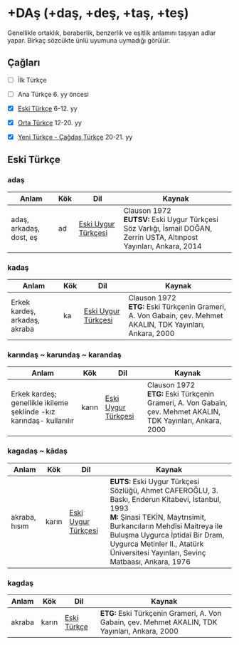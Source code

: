 # +DAş (+daş, +deş, +taş, +teş)

Genellikle ortaklık, beraberlik, benzerlik ve eşitlik anlamını taşıyan adlar yapar. Birkaç sözcükte ünlü uyumuna uymadığı görülür.

## Çağları

- [ ] İlk Türkçe
- [ ] Ana Türkçe 6. yy öncesi
- [x] [Eski Türkçe] 6-12. yy
- [x] [Orta Türkçe] 12-20. yy
- [x] [Yeni Türkçe - Çağdaş Türkçe] 20-21. yy


## Eski Türkçe

### adaş 
| Anlam | Kök | Dil | Kaynak |
|-------|-----|-----|--------|
| adaş, arkadaş, dost, eş | ad | [Eski Uygur Türkçesi] | Clauson 1972<br> **EUTSV:** Eski Uygur Türkçesi Söz Varlığı, İsmail DOĞAN, Zerrin USTA, Altınpost Yayınları, Ankara, 2014 |

### kadaş
| Anlam | Kök | Dil | Kaynak |
|-------|-----|-----|--------|
| Erkek kardeş, arkadaş, akraba | ka | [Eski Uygur Türkçesi] | Clauson 1972 <br> **ETG:** Eski Türkçenin Grameri, A. Von Gabain, çev. Mehmet AKALIN, TDK Yayınları, Ankara, 2000 |

### karındaş ~ karundaş ~ karandaş
| Anlam | Kök | Dil | Kaynak |
|-------|-----|-----|--------|
| Erkek kardeş; genellikle ikileme şeklinde -kız karındaş- kullanılır | karın | [Eski Uygur Türkçesi] | Clauson 1972<br> **ETG:** Eski Türkçenin Grameri, A. Von Gabain, çev. Mehmet AKALIN, TDK Yayınları, Ankara, 2000 |

### kagadaş ~ kādaş
| Anlam | Kök | Dil | Kaynak |
|-------|-----|-----|--------|
| akraba, hısım | karın | [Eski Uygur Türkçesi] | **EUTS:** Eski Uygur Türkçesi Sözlüğü, Ahmet CAFEROĞLU, 3. Baskı, Enderun Kitabevi, İstanbul, 1993<br>**M:** Şinasi TEKİN, Maytrısimit, Burkancıların Mehdîsi Maitreya ile Buluşma Uygurca İptidaî Bir Dram, Uygurca Metinler II., Atatürk Üniversitesi Yayınları, Sevinç Matbaası, Ankara, 1976 |

### kagdaş
| Anlam | Kök | Dil | Kaynak |
|-------|-----|-----|--------|
| akraba | karın | [Eski Türkçe] | **ETG:** Eski Türkçenin Grameri, A. Von Gabain, çev. Mehmet AKALIN, TDK Yayınları, Ankara, 2000 |


[Eski Türkçe]: <#>
[Orta Türkçe]: <#>
[Yeni Türkçe - Çağdaş Türkçe]: <#>
[Eski Uygur Türkçesi]: <#>
[Clauson 1972, EUTSV]: <#>
